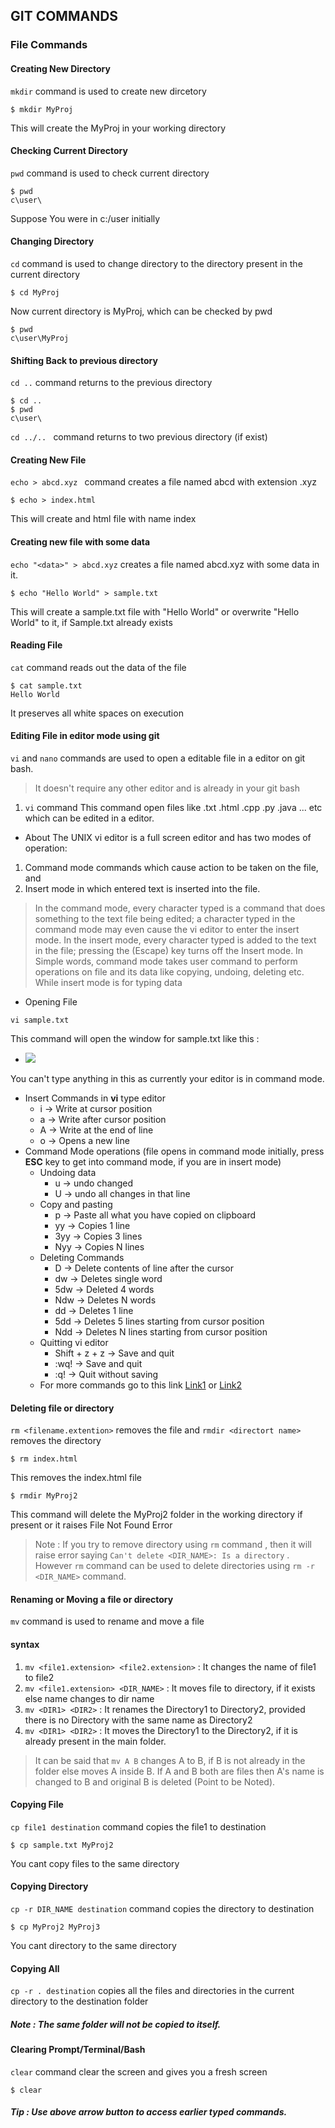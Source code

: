 ## GIT COMMANDS


### File Commands

#### Creating New Directory
```mkdir``` command is used to create new dircetory
```
$ mkdir MyProj

```
This will create the MyProj in your working directory

#### Checking Current Directory
```pwd``` command is used to check current directory
```
$ pwd
c\user\
```
Suppose You were in c:/user initially

#### Changing Directory
```cd``` command is used to change directory to the directory present in the current directory
```
$ cd MyProj
```
Now current directory is MyProj, which can be checked by pwd
```
$ pwd
c\user\MyProj
```

#### Shifting Back to previous directory
```cd ..``` command  returns to the previous directory
```
$ cd ..
$ pwd
c\user\
```
 ```cd ../.. ``` command returns to two previous directory (if exist) 

#### Creating New File
```echo > abcd.xyz ``` command creates a file named abcd with extension .xyz
```
$ echo > index.html
```
This will create and html file with name index

#### Creating new file with some data
``` echo "<data>" > abcd.xyz ``` creates a file named abcd.xyz with some data in it. 
```
$ echo "Hello World" > sample.txt
```
 This will create a sample.txt file with "Hello World" or overwrite "Hello World" to it, if Sample.txt already exists

#### Reading File
```cat``` command reads out the data of the file 
```
$ cat sample.txt
Hello World
```
It preserves all white spaces on execution

#### Editing File in editor mode using git
```vi``` and  ```nano``` commands are used to open a editable file in a editor on git bash.
> It doesn't require any other editor and is already in your git bash
1. ```vi``` command
This command open files like .txt .html .cpp .py .java ... etc which can be edited in a  editor.
- About
The UNIX vi editor is a full screen editor and has two modes of operation:
1. Command mode commands which cause action to be taken on the file, and
2. Insert mode in which entered text is inserted into the file.
> In the command mode, every character typed is a command that does something to the text file being edited; a character typed in the command mode may even cause the vi editor to enter the insert mode. In the insert mode, every character typed is added to the text in the file; pressing the <Esc> (Escape) key turns off the Insert mode.
> In Simple words, command mode takes user command to perform operations on file and its data like copying, undoing, deleting etc. While insert mode is for typing data

- Opening File
```
vi sample.txt
```
This command will open the window for sample.txt like this : 
- ![](src/vi.jpg)

You can't type anything in this as currently your editor is in command mode.
- Insert Commands in **vi** type editor
	- i -> Write at cursor position
	- a -> Write after cursor position
	- A -> Write at the end of line
	- o -> Opens a new line
- Command Mode operations (file opens in command mode initially, press **ESC** key to get into command mode, if you are in insert mode)
	- Undoing data
		- u -> undo changed 
		- U -> undo all changes in that line
	- Copy and pasting
		- p -> Paste all what you have copied on clipboard
		- yy -> Copies 1 line
		- 3yy -> Copies 3 lines
		- Nyy -> Copies N lines
	- Deleting Commands
		- D -> Delete contents of line after the cursor
		- dw -> Deletes single word
		- 5dw -> Deleted 4 words
		- Ndw -> Deletes N words
		- dd -> Deletes 1 line
		- 5dd -> Deletes 5 lines starting from cursor position
		- Ndd -> Deletes N lines starting from cursor position
	- Quitting vi editor
		- Shift + z + z -> Save and quit
		- :wq! -> Save and quit
		- :q! -> Quit without saving
	- For more commands go to this link [Link1](https://www.guru99.com/the-vi-editor.html) or [Link2](https://www.cs.colostate.edu/helpdocs/vi.html)





#### Deleting file or directory
```rm <filename.extention>``` removes the file and ```rmdir <directort name>``` removes the directory 
```
$ rm index.html
```
This removes the index.html file
```
$ rmdir MyProj2
```
This command will delete the MyProj2 folder in the working directory if present or it raises File Not Found Error
> Note : If you try to remove directory using ```rm``` command , then it will raise error saying ```Can't delete <DIR_NAME>: Is a directory``` .
However ```rm``` command can be used to delete directories using ```rm -r <DIR_NAME>``` command.

#### Renaming or Moving a file or directory
```mv``` command is used to rename and move a file
#### syntax
1.  ```mv <file1.extension> <file2.extension>``` : It changes the name of file1 to file2
2.  ```mv <file1.extension> <DIR_NAME>``` : It moves file to directory, if it exists else name changes to dir name
3. ```mv <DIR1> <DIR2>``` : It renames the Directory1 to Directory2, provided there is no Directory with the same name as Directory2
4. ```mv <DIR1> <DIR2>``` : It moves the Directory1 to the Directory2, if it is already present in the main folder.

> It can be said that ```mv A B``` changes A to B, if B is not already in the folder else moves A inside B.
If A and B both are files then A's name is changed to B and original B is deleted (Point to be Noted).


#### Copying File
```cp file1 destination``` command copies the file1 to destination 
```
$ cp sample.txt MyProj2
```
You cant copy files to the same directory

#### Copying Directory
```cp -r DIR_NAME destination``` command copies the directory to destination 
```
$ cp MyProj2 MyProj3
```
You cant directory to the same directory

#### Copying All
```cp -r . destination``` copies all the files and directories in the current directory to the destination folder
##### Note : The same folder will not be copied to itself.

#### Clearing Prompt/Terminal/Bash
```clear``` command clear the screen and gives you a fresh screen 
```
$ clear
```

##### Tip : Use above arrow button to access earlier typed commands.